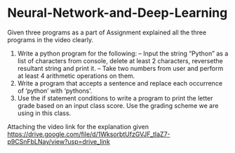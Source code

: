 # Neural-Network-and-Deep-Learning
Given three programs as a part of Assignment explained all the three programs in the video clearly.
1. Write a python program for the following:
– Input the string “Python” as a list of characters from console, delete at least 2 characters, reversethe
resultant string and print it.
– Take two numbers from user and perform at least 4 arithmetic operations on them.
2. Write a program that accepts a sentence and replace each occurrence of ‘python’ with ‘pythons’.
3. Use the if statement conditions to write a program to print the letter grade based on an input class score. Use the
grading scheme we are using in this class.

Attaching the video link for the explanation given
https://drive.google.com/file/d/1WksorbtUfzGVJF_tlaZ7-p9CSnFbLNay/view?usp=drive_link

